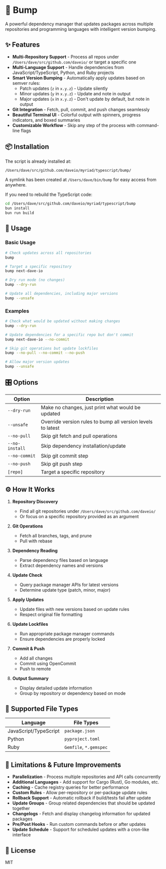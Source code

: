 # 🚀 Bump

A powerful dependency manager that updates packages across multiple repositories and programming languages with intelligent version bumping.

## ✨ Features

- **Multi-Repository Support** - Process all repos under `/Users/dave/src/github.com/daveio/` or target a specific one
- **Multi-Language Support** - Handle dependencies from JavaScript/TypeScript, Python, and Ruby projects
- **Smart Version Bumping** - Automatically apply updates based on semver rules:
  - Patch updates (`z` in `x.y.z`) - Update silently
  - Minor updates (`y` in `x.y.z`) - Update and note in output
  - Major updates (`x` in `x.y.z`) - Don't update by default, but note in output
- **Git Integration** - Fetch, pull, commit, and push changes seamlessly
- **Beautiful Terminal UI** - Colorful output with spinners, progress indicators, and boxed summaries
- **Customizable Workflow** - Skip any step of the process with command-line flags

## 📦 Installation

The script is already installed at:

```bash
/Users/dave/src/github.com/daveio/myriad/typescript/bump/
```

A symlink has been created at `/Users/dave/bin/bump` for easy access from anywhere.

If you need to rebuild the TypeScript code:

```bash
cd /Users/dave/src/github.com/daveio/myriad/typescript/bump
bun install
bun run build
```

## 🚀 Usage

### Basic Usage

```bash
# Check updates across all repositories
bump

# Target a specific repository
bump next-dave-io

# Dry run mode (no changes)
bump --dry-run

# Update all dependencies, including major versions
bump --unsafe
```

### Examples

```bash
# Check what would be updated without making changes
bump --dry-run

# Update dependencies for a specific repo but don't commit
bump next-dave-io --no-commit

# Skip git operations but update lockfiles
bump --no-pull --no-commit --no-push

# Allow major version updates
bump --unsafe
```

## 🎛️ Options

| Option         | Description                                                 |
| -------------- | ----------------------------------------------------------- |
| `--dry-run`    | Make no changes, just print what would be updated           |
| `--unsafe`     | Override version rules to bump all version levels to latest |
| `--no-pull`    | Skip git fetch and pull operations                          |
| `--no-install` | Skip dependency installation/update                         |
| `--no-commit`  | Skip git commit step                                        |
| `--no-push`    | Skip git push step                                          |
| `[repo]`       | Target a specific repository                                |

## ⚙️ How It Works

1. **Repository Discovery**

   - Find all git repositories under `/Users/dave/src/github.com/daveio/`
   - Or focus on a specific repository provided as an argument

2. **Git Operations**

   - Fetch all branches, tags, and prune
   - Pull with rebase

3. **Dependency Reading**

   - Parse dependency files based on language
   - Extract dependency names and versions

4. **Update Check**

   - Query package manager APIs for latest versions
   - Determine update type (patch, minor, major)

5. **Apply Updates**

   - Update files with new versions based on update rules
   - Respect original file formatting

6. **Update Lockfiles**

   - Run appropriate package manager commands
   - Ensure dependencies are properly locked

7. **Commit & Push**

   - Add all changes
   - Commit using OpenCommit
   - Push to remote

8. **Output Summary**
   - Display detailed update information
   - Group by repository or dependency based on mode

## 📄 Supported File Types

| Language              | File Types             |
| --------------------- | ---------------------- |
| JavaScript/TypeScript | `package.json`         |
| Python                | `pyproject.toml`       |
| Ruby                  | `Gemfile`, `*.gemspec` |

## 🔮 Limitations & Future Improvements

- **Parallelization** - Process multiple repositories and API calls concurrently
- **Additional Languages** - Add support for Cargo (Rust), Go modules, etc.
- **Caching** - Cache registry queries for better performance
- **Custom Rules** - Allow per-repository or per-package update rules
- **Rollback Support** - Automatic rollback if build/tests fail after update
- **Update Groups** - Group related dependencies that should be updated together
- **Changelogs** - Fetch and display changelog information for updated packages
- **Pre/Post Hooks** - Run custom commands before or after updates
- **Update Schedule** - Support for scheduled updates with a cron-like interface

## 📝 License

MIT
